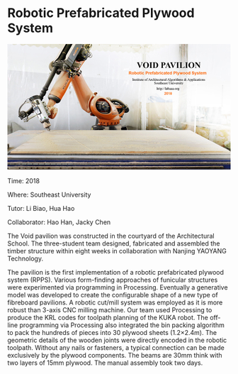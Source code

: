 # Robotic Prefabricated Plywood System

![](https://raw.githubusercontent.com/WangXXun/digital-fabarication-hyperbolic/master/images/void-pavilion-cover.jpg)

Time: 2018

Where: Southeast University

Tutor: Li Biao, Hua Hao

Collaborator: Hao Han, Jacky Chen

The Void pavilion was constructed in the courtyard of the Architectural School. The three-student team designed, fabricated and assembled the timber structure within eight weeks in collaboration with Nanjing YAOYANG Technology.

The pavilion is the first implementation of a robotic prefabricated plywood system (RPPS). Various form-finding approaches of funicular structures were experimented via programming in Processing. Eventually a generative model was developed to create the configurable shape of a new type of fibreboard pavilions. A robotic cut/mill system was employed as it is more robust than 3-axis CNC milling machine.  Our team used Processing to produce the KRL codes for toolpath planning of the KUKA robot. The off-line programming via Processing also integrated the bin packing algorithm to pack the hundreds of pieces into 30 plywood sheets (1.2×2.4m). The geometric details of the wooden joints were directly encoded in the robotic toolpath.  Without any nails or fasteners, a typical connection can be made exclusively by the plywood components. The beams are 30mm think with two layers of 15mm plywood. The manual assembly took two days.
